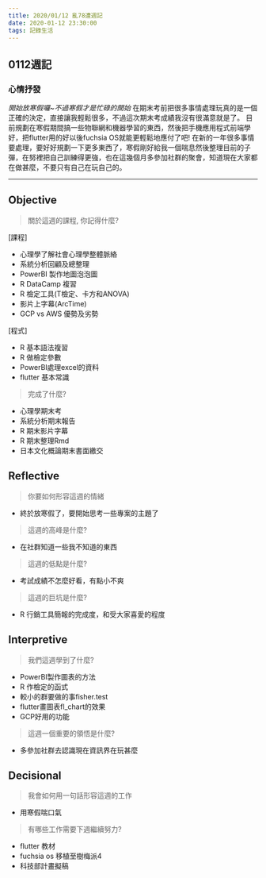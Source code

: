 ```yaml
---
title: 2020/01/12 亂78遭週記
date: 2020-01-12 23:30:00
tags: 記錄生活
---
```

## **0112週記**

### 心情抒發
*開始放寒假囉~不過寒假才是忙碌的開始*
在期末考前把很多事情處理玩真的是一個正確的決定，直接讓我輕鬆很多，不過這次期末考成績我沒有很滿意就是了。
目前規劃在寒假期間搞一些物聯網和機器學習的東西，然後把手機應用程式前端學好，把flutter用的好以後fuchsia OS就能更輕鬆地應付了吧!
在新的一年很多事情要處理，要好好規劃一下更多東西了，寒假剛好給我一個喘息然後整理目前的子彈，在努裡把自己訓練得更強，也在這幾個月多參加社群的聚會，知道現在大家都在做甚麼，不要只有自己在玩自己的。

---
<!-- more -->
## **Objective**

> 關於這週的課程, 你記得什麼?

[課程]
- 心理學了解社會心理學整體脈絡
- 系統分析回顧及總整理
- PowerBI 製作地圖泡泡圖
- R DataCamp 複習
- R 檢定工具(T檢定、卡方和ANOVA)
- 影片上字幕(ArcTime)
- GCP vs AWS 優勢及劣勢

[程式]
- R 基本語法複習
- R 做檢定參數
- PowerBI處理excel的資料
- flutter 基本常識

> 完成了什麼?

- 心理學期末考
- 系統分析期末報告
- R 期末影片字幕
- R 期末整理Rmd
- 日本文化概論期末書面繳交


## **Reflective**

> 你要如何形容這週的情緒

* 終於放寒假了，要開始思考一些專案的主題了

> 這週的高峰是什麼?

* 在社群知道一些我不知道的東西

> 這週的低點是什麼?

* 考試成績不怎麼好看，有點小不爽

> 這週的巨坑是什麼?

* R 行銷工具簡報的完成度，和受大家喜愛的程度

## **Interpretive**

> 我們這週學到了什麼?

- PowerBI製作圖表的方法
- R 作檢定的函式
- 較小的群要做的事fisher.test
- flutter畫圖表fl_chart的效果
- GCP好用的功能

> 這週一個重要的領悟是什麼?

* 多參加社群去認識現在資訊界在玩甚麼

## **Decisional**

> 我會如何用一句話形容這週的工作

* 用寒假喘口氣

> 有哪些工作需要下週繼續努力?

- flutter 教材
- fuchsia os 移植至樹梅派4
- 科技部計畫擬稿
